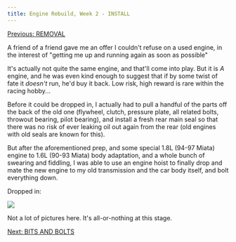 ```yaml
---
title: Engine Rebuild, Week 2 - INSTALL
---
```


[Previous: REMOVAL](/posts/2020/07/engine-rebuild-1/)

A friend of a friend gave me an offer I couldn't refuse on a used engine, in the interest of "getting me up and running again as soon as possible"

It's actually not quite the same engine, and that'll come into play. But it is *A* engine, and he was even kind enough to suggest that if by some twist of fate it *doesn't* run, he'd buy it back. Low risk, high reward is rare within the racing hobby...

Before it could be dropped in, I actually had to pull a handful of the parts off the back of the old one (flywheel, clutch, pressure plate, all related bolts, throwout bearing, pilot bearing), and install a fresh rear main seal so that there was no risk of ever leaking oil out again from the rear (old engines with old seals are known for this).

But after the aforementioned prep, and some special 1.8L (94-97 Miata) engine to 1.6L (90-93 Miata) body adaptation, and a whole bunch of swearing and fiddling, I was able to use an engine hoist to finally drop and mate the new engine to my old transmission and the car body itself, and bolt everything down.

Dropped in:

<a href="https://i.imgur.com/lVtn4FO.png"><img src="https://i.imgur.com/lVtn4FO.png"/></a>

Not a lot of pictures here. It's all-or-nothing at this stage.

[Next: BITS AND BOLTS](/posts/2020/08/engine-rebuild-3/)